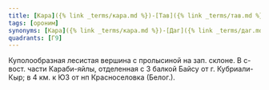 ```yaml
---
title: [Кара]({% link _terms/кара.md %})-[Тав]({% link _terms/тав.md %})
tags: [ороним]
synonyms: [Кара]({% link _terms/кара.md %})-[Даг]({% link _terms/даг.md %})
quadrants: [Г9]
---
```


Куполообразная лесистая вершина с пролысиной на зап. склоне. В с-вост. части
Караби-яйлы, отделенная с З балкой Байсу от г. Кубриали-Кыр; в 4 км. к ЮЗ от нп
Красноселовка (Белог.).
